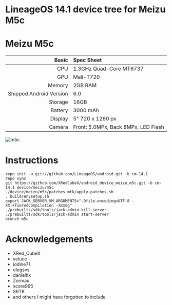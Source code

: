 # LineageOS 14.1 device tree for Meizu M5c 

Meizu M5c
==============

Basic   | Spec Sheet
-------:|:-------------------------
CPU     | 1.3GHz Quad-Core MT6737
GPU     | Mali-T720
Memory  | 2GB RAM
Shipped Android Version | 6.0
Storage | 16GB
Battery | 3000 mAh
Display | 5" 720 x 1280 px
Camera  | Front: 5.0MPx, Back 8MPx, LED Flash

![m5c](https://cdn-files.kimovil.com/default/0001/71/thumb_70651_default_big.jpeg "Meizu M5c")

# Instructions
```
repo init -u git://github.com/LineageOS/android.git -b cm-14.1
repo sync
git https://github.com/XRedCubeX/android_device_meizu_m5c.git -b cm-14.1 device/meizu/m5c
./device/meizu/m5c/patches_mtk/apply-patches.sh
. build/envsetup.sh
export JACK_SERVER_VM_ARGUMENTS="-Dfile.encoding=UTF-8 -XX:+TieredCompilation -Xmx8g"
./prebuilts/sdk/tools/jack-admin kill-server
./prebuilts/sdk/tools/jack-admin start-server
brunch m5c
```

# Acknowledgements

* XRed_CubeX
* seluce
* iodine71
* olegsvs
* danielhk
* Zormax
* xcore995
* SRTK
* and others I might have forgotten to include
